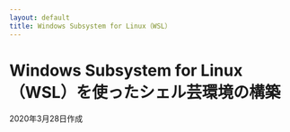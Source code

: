 ```yaml
---
layout: default
title: Windows Subsystem for Linux（WSL）
---
```



# Windows Subsystem for Linux（WSL）を使ったシェル芸環境の構築

2020年3月28日作成
